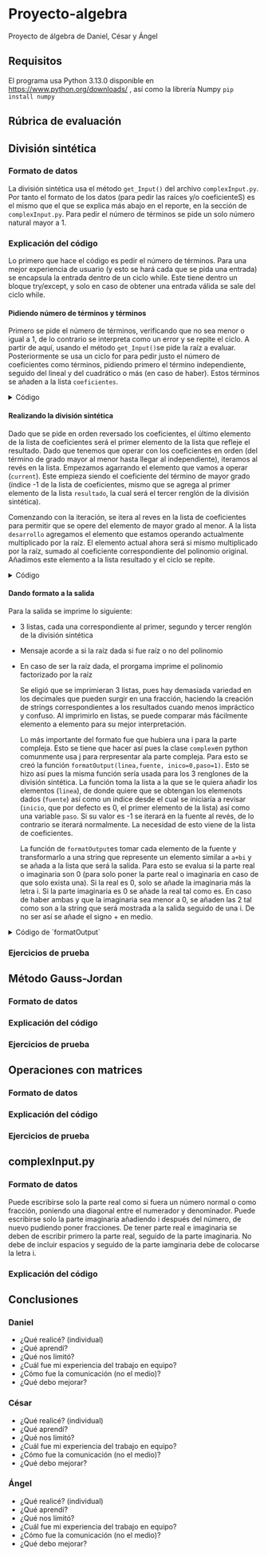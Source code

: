 # Proyecto-algebra
Proyecto de álgebra de Daniel, César y Ángel

## Requisitos 
El programa usa Python 3.13.0 disponible en https://www.python.org/downloads/
, así como la librería Numpy
`pip install numpy`

## Rúbrica de evaluación


## División sintética

  ### Formato de datos
  La división sintética usa el método `get_Input()` del archivo `complexInput.py`. Por tanto el formato de los datos (para pedir las raíces y/o coeficienteS) es el mismo que el que se explica más abajo en el reporte, en la sección de `complexInput.py`. Para pedir el número de términos se pide un solo número natural mayor a 1. 
  ### Explicación del código
  Lo primero que hace el código es pedir el número de términos. Para una mejor experiencia de usuario (y esto se hará cada que se pida una entrada) se encapsula la entrada dentro de un ciclo while. Este tiene dentro un bloque try/except, y solo en caso de obtener una entrada válida se sale del ciclo while. 
  

  #### Pidiendo número de términos y términos
  Primero se pide el número de términos, verificando que no sea menor o igual a 1, de lo contrario se interpreta como un error y se repite el ciclo. A partir de aquí, usando el método `get_Input()`se pide la raíz a evaluar. Posteriormente se usa un ciclo for para pedir justo el número de coeficientes como términos, pidiendo primero el término independiente, seguido del lineal y del cuadrático o más (en caso de haber). Estos términos se añaden a la lista `coeficientes`. 
  <details>
    <summary>
      Código 
    </summary>
    
```
    # Solicita el número de térmionos
while True:
    try:
        nTerminos = int(input("Introduce el n de terminos: "))
        if nTerminos <= 1:
            print("Debe introducir un entero mayor a 1")
            raise Exception
        break
    except :
        print("Debe introducir un numero entero")

#Luego se pide la raíz a evaluar
while True:
    try:
        root = cO.get_Input("Introduce la raiz a evaluar: ")

        break
    except :
        print("Debe introducir un número")

#Se piden los coeficientes
coeficientes = []
desarrollo=[]
desarrollo.append(" ")
for i in range(nTerminos):
    while True:
        try:
            print("Introduce el coeficiente de x^" + str(i) + ": ")
            coeficientes.append(cO.get_Input(""))
            break
        except :
            print("Debe introducir un número")
```
- Cabe aclarar que la lista `desarrollo` será importante para desarrollar el segundo renglón de la división sintética
  </details>
  

  #### Realizando la división sintética
  Dado que se pide en orden reversado los coeficientes, el último elemento de la lista de coeficientes será el primer elemento de la lista que refleje el resultado. Dado que tenemos que operar con los coeficientes en orden (del término de grado mayor al menor hasta llegar al independiente), iteramos al revés en la lista. Empezamos agarrando el elemento que vamos a operar (`current`). Este empieza siendo el coeficiente del término de mayor grado (índice -1 de la lista de coeficientes, mismo que se agrega al primer elemento de la lista `resultado`, la cual será el tercer renglón de la división sintética).

  Comenzando con la iteración, se itera al reves en la lista de coeficientes para permitir que se opere del elemento de mayor grado al menor. A la lista `desarrollo` agregamos el elemento que estamos operando actualmente multiplicado por la raíz. El elemento actual ahora será si mismo multiplicado por la raíz, sumado al coeficiente correspondiente del polinomio original. Añadimos este elemento a la lista resultado y el ciclo se repite.
<details>
  <summary>
    Código
  </summary>
  
  ```
  resultado =[]
resultado.append(coeficientes[-1])
#holds current third line synthetic value
current = coeficientes[-1]


# synthetic division
for i in range(len(coeficientes)-1,0,-1):
    desarrollo.append(current*root)
    current = current*root + coeficientes[i-1]
    resultado.append(current)
```
</details>
  
  #### Dando formato a la salida

  Para la salida se imprime lo siguiente:
  - 3 listas, cada una correspondiente al primer, segundo y tercer renglón de la división sintética
  - Mensaje acorde a si la raíz dada si fue raíz o no del polinomio
  - En caso de ser la raíz dada, el prorgama imprime el polinomio factorizado por la raíz

    Se eligió que se imprimieran 3 listas, pues hay demasiada variedad en los decimales que pueden surgir en una fracción, haciendo la creación de strings correspondientes a los resultados cuando menos impráctico y confuso. Al imprimirlo en listas, se puede comparar más fácilmente elemento a elemento para su mejor interpretación.

    Lo más importante del formato fue que hubiera una i para la parte compleja. Esto se tiene que hacer así pues la clase `complex`en python comunmente usa j para rerpresentar ala parte compleja. Para esto se creó la función `formatOutput(linea,fuente, inico=0,paso=1)`. Esto se hizo así pues la misma función sería usada para los 3 renglones de la división sintética. La función toma la lista a la que se le quiera añadir los elementos (`linea`), de donde quiere que se obtengan los elemenots dados (`fuente`) así como un indice desde el cual se iniciaría a revisar (`inicio`, que por defecto es 0, el primer elemento de la lista) así como una variable `paso`. Si su valor es -1 se iterará en la fuente al revés, de lo contrario se iterará normalmente. La necesidad de esto viene de la lista de coeficientes.

     La función de `formatOutput`es tomar cada elemento de la fuente y transformarlo a una string que represente un elemento similar a `a+bi` y se añada a la lista que será la salida. Para esto se evalua si la parte real o imaginaria son 0 (para solo poner la parte real o imaginaria en caso de que solo exista una). Si la real es 0, solo se añade la imaginaria más la letra i. Si la parte imaginaria es 0 se añade la real tal como es. En caso de haber ambas y que la imaginaria sea menor a 0, se añaden las 2 tal como son a la string que será mostrada a la salida seguido de una i. De no ser así se añade el signo + en medio.

<details>
  <summary>
        Código de `formatOutput`
  </summary>

```
  #formatting the result list 
thirdLine = []
def formatOutput(linea, fuente, inicio=0,paso=1):
    reversed=[]
    if paso ==-1:
        reversed  = fuente[::-1]
    else:
        reversed = fuente
    
    for i in reversed[inicio:]:
        if i == zero:
            linea.append("0.0")
        elif i.imag ==0:
            linea.append(str(i.real))
        elif i.real ==0: 
            linea.append(str(i.imag) + "i")
        elif i.imag <0:
            linea.append( str(i.real)  + str(i.imag) + "i")
        else:
            linea.append(str(i.real) + "+" + str(i.imag) + "i")
formatOutput(firstLine,coeficientes,0,-1)
formatOutput(secondLine,desarrollo,1)
formatOutput(thirdLine, resultado)
```
</details>

    

  ### Ejercicios de prueba

## Método Gauss-Jordan
  ### Formato de datos
  ### Explicación del código
  ### Ejercicios de prueba

## Operaciones con matrices
  ### Formato de datos
  ### Explicación del código
  ### Ejercicios de prueba

  ## complexInput.py

 ###  Formato de datos
 
  Puede escribirse solo la parte real como si fuera un número normal o como fracción, poniendo una diagonal entre el numerador y denominador. Puede escribirse solo la parte imaginaria añadiendo i después del número, de nuevo pudiendo poner fracciones. De tener parte real e imaginaria se deben de escribir primero la parte real, seguido de la parte imaginaria. No debe de incluir espacios y seguido de la parte iamginaria debe de colocarse la letra i.

  ### Explicación del código


## Conclusiones

### Daniel
-  ¿Qué realicé? (individual)
-  ¿Qué aprendí?
-  ¿Qué nos limitó?
-  ¿Cuál fue mi experiencia del trabajo en equipo?
-  ¿Cómo fue la comunicación (no el medio)?
-  ¿Qué debo mejorar?
### César
-  ¿Qué realicé? (individual)
-  ¿Qué aprendí?
-  ¿Qué nos limitó?
-  ¿Cuál fue mi experiencia del trabajo en equipo?
-  ¿Cómo fue la comunicación (no el medio)?
-  ¿Qué debo mejorar?

### Ángel
-  ¿Qué realicé? (individual)
-  ¿Qué aprendí?
-  ¿Qué nos limitó?
-  ¿Cuál fue mi experiencia del trabajo en equipo?
-  ¿Cómo fue la comunicación (no el medio)?
-  ¿Qué debo mejorar?



